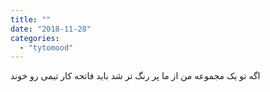 ```yaml
---
title: ""
date: "2018-11-28"
categories: 
  - "tytomood"
---
```


اگه تو یک مجموعه من از ما پر رنگ تر شد باید فاتحه کار تیمی رو خوند

